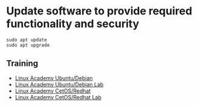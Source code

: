 # Update software to provide required functionality and security
````
sudo apt update
sudo apt upgrade
````

## Training
* [Linux Academy Ubuntu/Debian](https://linuxacademy.com/cp/courses/lesson/course/5434/lesson/8/module/428)
* [Linux Academy Ubuntu/Debian Lab](https://app.linuxacademy.com/hands-on-labs/c911e9c3-3940-4959-9da0-112a0518afe5?redirect_uri=https://linuxacademy.com/cp/modules/view/id/428)
* [Linux Academy CetOS/Redhat](https://linuxacademy.com/cp/courses/lesson/course/5434/lesson/9/module/428)
* [Linux Academy CetOS/Redhat Lab](https://app.linuxacademy.com/hands-on-labs/c439f88d-85bd-4aad-a5a5-a265a0143f83?redirect_uri=https://linuxacademy.com/cp/modules/view/id/428)